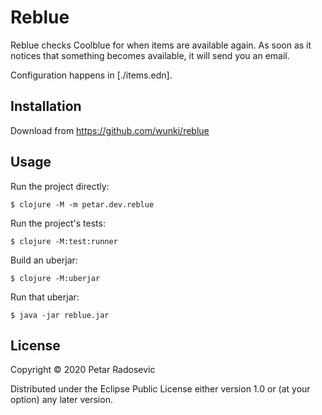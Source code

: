 # Reblue

Reblue checks Coolblue for when items are available again. As soon as it notices that something becomes available, it will send you an email.

Configuration happens in [./items.edn].

## Installation

Download from https://github.com/wunki/reblue

## Usage

Run the project directly:

    $ clojure -M -m petar.dev.reblue

Run the project's tests:

    $ clojure -M:test:runner

Build an uberjar:

    $ clojure -M:uberjar

Run that uberjar:

    $ java -jar reblue.jar

## License

Copyright © 2020 Petar Radosevic

Distributed under the Eclipse Public License either version 1.0 or (at
your option) any later version.
